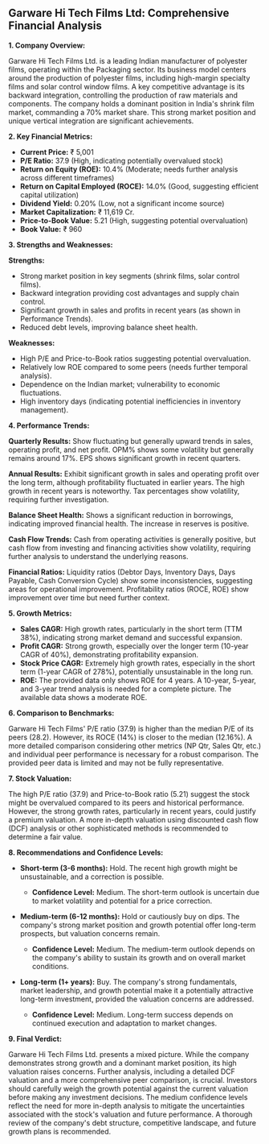 ## Garware Hi Tech Films Ltd: Comprehensive Financial Analysis

**1. Company Overview:**

Garware Hi Tech Films Ltd. is a leading Indian manufacturer of polyester films, operating within the Packaging sector.  Its business model centers around the production of polyester films, including high-margin specialty films and solar control window films.  A key competitive advantage is its backward integration, controlling the production of raw materials and components.  The company holds a dominant position in India's shrink film market, commanding a 70% market share.  This strong market position and unique vertical integration are significant achievements.

**2. Key Financial Metrics:**

* **Current Price:** ₹ 5,001
* **P/E Ratio:** 37.9 (High, indicating potentially overvalued stock)
* **Return on Equity (ROE):** 10.4% (Moderate; needs further analysis across different timeframes)
* **Return on Capital Employed (ROCE):** 14.0% (Good, suggesting efficient capital utilization)
* **Dividend Yield:** 0.20% (Low, not a significant income source)
* **Market Capitalization:** ₹ 11,619 Cr.
* **Price-to-Book Value:** 5.21 (High, suggesting potential overvaluation)
* **Book Value:** ₹ 960


**3. Strengths and Weaknesses:**

**Strengths:**

* Strong market position in key segments (shrink films, solar control films).
* Backward integration providing cost advantages and supply chain control.
* Significant growth in sales and profits in recent years (as shown in Performance Trends).
* Reduced debt levels, improving balance sheet health.

**Weaknesses:**

* High P/E and Price-to-Book ratios suggesting potential overvaluation.
* Relatively low ROE compared to some peers (needs further temporal analysis).
* Dependence on the Indian market; vulnerability to economic fluctuations.
* High inventory days (indicating potential inefficiencies in inventory management).


**4. Performance Trends:**

**Quarterly Results:** Show fluctuating but generally upward trends in sales, operating profit, and net profit. OPM% shows some volatility but generally remains around 17%.  EPS shows significant growth in recent quarters.

**Annual Results:**  Exhibit significant growth in sales and operating profit over the long term, although profitability fluctuated in earlier years.  The high growth in recent years is noteworthy.  Tax percentages show volatility, requiring further investigation.

**Balance Sheet Health:** Shows a significant reduction in borrowings, indicating improved financial health.  The increase in reserves is positive.

**Cash Flow Trends:**  Cash from operating activities is generally positive, but cash flow from investing and financing activities show volatility, requiring further analysis to understand the underlying reasons.

**Financial Ratios:**  Liquidity ratios (Debtor Days, Inventory Days, Days Payable, Cash Conversion Cycle) show some inconsistencies, suggesting areas for operational improvement. Profitability ratios (ROCE, ROE) show improvement over time but need further context.


**5. Growth Metrics:**

* **Sales CAGR:**  High growth rates, particularly in the short term (TTM 38%), indicating strong market demand and successful expansion.
* **Profit CAGR:**  Strong growth, especially over the longer term (10-year CAGR of 40%), demonstrating profitability expansion.
* **Stock Price CAGR:**  Extremely high growth rates, especially in the short term (1-year CAGR of 278%), potentially unsustainable in the long run.
* **ROE:**  The provided data only shows ROE for 4 years.  A 10-year, 5-year, and 3-year trend analysis is needed for a complete picture.  The available data shows a moderate ROE.


**6. Comparison to Benchmarks:**

Garware Hi Tech Films' P/E ratio (37.9) is higher than the median P/E of its peers (28.2).  However, its ROCE (14%) is closer to the median (12.16%).  A more detailed comparison considering other metrics (NP Qtr, Sales Qtr, etc.) and individual peer performance is necessary for a robust comparison.  The provided peer data is limited and may not be fully representative.


**7. Stock Valuation:**

The high P/E ratio (37.9) and Price-to-Book ratio (5.21) suggest the stock might be overvalued compared to its peers and historical performance.  However, the strong growth rates, particularly in recent years, could justify a premium valuation.  A more in-depth valuation using discounted cash flow (DCF) analysis or other sophisticated methods is recommended to determine a fair value.


**8. Recommendations and Confidence Levels:**

* **Short-term (3-6 months):** Hold.  The recent high growth might be unsustainable, and a correction is possible.  
    * **Confidence Level:** Medium.  The short-term outlook is uncertain due to market volatility and potential for a price correction.

* **Medium-term (6-12 months):** Hold or cautiously buy on dips.  The company's strong market position and growth potential offer long-term prospects, but valuation concerns remain.
    * **Confidence Level:** Medium.  The medium-term outlook depends on the company's ability to sustain its growth and on overall market conditions.

* **Long-term (1+ years):** Buy.  The company's strong fundamentals, market leadership, and growth potential make it a potentially attractive long-term investment, provided the valuation concerns are addressed.
    * **Confidence Level:** Medium.  Long-term success depends on continued execution and adaptation to market changes.


**9. Final Verdict:**

Garware Hi Tech Films Ltd. presents a mixed picture.  While the company demonstrates strong growth and a dominant market position, its high valuation raises concerns.  Further analysis, including a detailed DCF valuation and a more comprehensive peer comparison, is crucial.  Investors should carefully weigh the growth potential against the current valuation before making any investment decisions.  The medium confidence levels reflect the need for more in-depth analysis to mitigate the uncertainties associated with the stock's valuation and future performance.  A thorough review of the company's debt structure, competitive landscape, and future growth plans is recommended.
